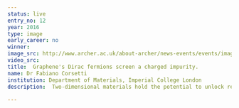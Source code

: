 ```yaml
---
status: live
entry_no: 12
year: 2016
type: image 
early_career: no 
winner: 
image_src: http://www.archer.ac.uk/about-archer/news-events/events/image-comp/gallery-2016/12_Entry_800.jpg
video_src: 
title:  Graphene's Dirac fermions screen a charged impurity.
name: Dr Fabiano Corsetti
institution: Department of Materials, Imperial College London
description:  Two-dimensional materials hold the potential to unlock revolutionary advances in technology  with the development of ultrasmall devices for nano and bioelectronics, biosensors, flexible  electronics, photovoltaics, and more. The realisation of 2D devices relies crucially on understanding  and controlling the interaction with adsorbates. We use ARCHER to simulate this interaction using a  multiscale methodology which bridges first-principles density-functional theory calculations with  large-scale tight-binding Hamiltonians. The image shows a simulation of an isolated calcium adatom on  graphene; the calcium is charged, and therefore acts as a Coulomb impurity that is screened by the electrons  in graphene (shown by the green cutaway surface). The screening properties of graphene are unique due the  properties of its massless Dirac quasiparticles.
  
---
```

